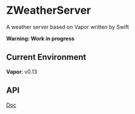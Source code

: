 # ZWeatherServer
A weather server based on Vapor written by Swift

**Warning: Work in progress**

## Current Environment

**Vapor**: v0.13

## API

[Doc](Server/Doc/README.md)
